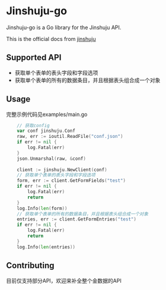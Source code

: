 # Jinshuju-go

Jinshuju-go is a Go library for the Jinshuju API.

This is the official docs from [jinshuju](https://jinshuju.net/help/articles/api-intro)

## Supported API
* 获取单个表单的表头字段和字段选项
* 获取单个表单的所有的数据条目，并且根据表头组合成一个对象

## Usage

完整示例代码见examples/main.go

```go
    // 获取config
    var conf jinshuju.Conf
	raw, err := ioutil.ReadFile("conf.json")
	if err != nil {
		log.Fatal(err)
	}
	json.Unmarshal(raw, &conf)
    
	client := jinshuju.NewClient(conf)
	// 获取单个表单的表头字段和字段选项
	form, err := client.GetFormFields("test")
	if err != nil {
		log.Fatal(err)
		return
	}
	log.Info(len(form))
	// 获取单个表单的所有的数据条目，并且根据表头组合成一个对象
	entries, err := client.GetFormEntries("test")
	if err != nil {
		log.Fatal(err)
		return
	}
	log.Info(len(entries))
```

## Contributing

目前仅支持部分API，欢迎来补全整个金数据的API

